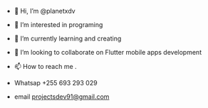 - 👋 Hi, I’m @planetxdv
- 👀 I’m interested in programing
- 🌱 I’m currently learning and creating
- 💞️ I’m looking to collaborate on Flutter mobile apps development
- 📫 How to reach me .

- Whatsap +255 693 293 029
- email projectsdev91@gmail.com
